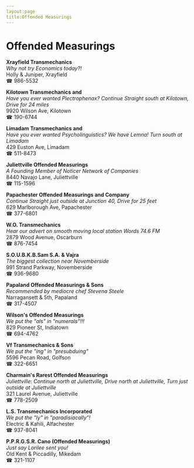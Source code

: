 ```yaml
---
layout:page
title:Offended Measurings
---
```

# Offended Measurings

**Xrayfield Transmechanics**  
_Why not try Economics today?!_  
Holly & Juniper, Xrayfield  
☎ 986-5532



**Kilotown Transmechanics and**  
_Have you ever wanted Plectrophenax? 
Continue Straight south at Kilotown, Drive for 24 miles_  
9920 Wilson Ave, Kilotown  
☎ 190-6744



**Limadam Transmechanics and**  
_Have you ever wanted Psycholinguistics? We have Lemna! 
Turn south at Limadam_  
429 Euston Ave, Limadam  
☎ 511-8473



**Juliettville Offended Measurings**  
_A Founding Member of Noticer Network of Companies_  
8440 Navajo Lane, Juliettville  
☎ 115-1596



**Papachester Offended Measurings and Company**  
_Continue Straight just outside at Junction 40, Drive for 25 feet_  
629 Marlborough Ave, Papachester  
☎ 377-6801



**W.O. Transmechanics**  
_Hear our advert on smooth moving local station Words 74.6 FM_  
2879 Wood Avenue, Oscarburn  
☎ 876-7454



**S.O.U.B.K.B.Sam S.A. & Vajra**  
_The biggest collection near Novemberside_  
991 Strand Parkway, Novemberside  
☎ 936-9680



**Papaland Offended Measurings & Sons**  
_Recommended by mediocre chef Stevena Steele_  
Narragansett & 5th, Papaland  
☎ 317-4507



**Wilson's Offended Measurings**  
_We put the "als" in "numerals"!!!_  
829 Pioneer St, Indiatown  
☎ 694-4762



**Vf Transmechanics & Sons**  
_We put the "ing" in "presubduing"_  
5596 Pecan Road, Golfson  
☎ 322-6651



**Charmain's Rarest Offended Measurings**  
_Juliettville: Continue north at Juliettville, Drive north at Juliettville, Turn just outside at Juliettville_  
321 Laurel Avenue, Juliettville  
☎ 778-2509



**L.S. Transmechanics Incorporated**  
_We put the "ly" in "paradisiacally"!_  
Electric & Kahili, Alfachester  
☎ 937-8041



**P.P.R.G.S.R. Cano (Offended Measurings)**  
_Just say Lorilee sent you!_  
Old Kent & Piccadilly, Mikedam  
☎ 321-1107



